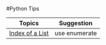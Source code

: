 #Python Tips

Topics| Suggestion |
---| --- 
[Index of a List](https://github.com/ziyenl/python/blob/master/script/enumerate.py)| use enumerate |
